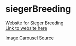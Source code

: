 # siegerBreeding
Website for Sieger Breeding <br>
[Link to website here](https://danielpopovici745.github.io/siegerBreeding/)

[Image Carousel Source](https://codepen.io/fajarnurwahid/pen/VwyjLRz)
